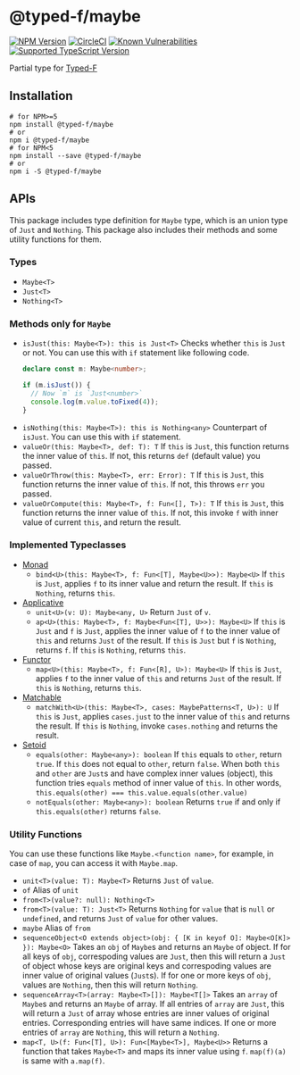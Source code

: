 # @typed-f/maybe

[![NPM Version](https://img.shields.io/npm/v/@typed-f/maybe/latest.svg?logo=npm&label=latest&colorB=blue)][maybe-npm] [![CircleCI](https://img.shields.io/circleci/project/github/RedSparr0w/node-csgo-parser/master.svg?logo=circleci)](https://circleci.com/gh/Ailrun/typed-f/tree/master) [![Known Vulnerabilities](https://snyk.io/test/github/Ailrun/typed-f/badge.svg?targetFile=packages%2Fmaybe%2Fpackage.json)](https://snyk.io/test/github/Ailrun/typed-f?targetFile=packages%2Fmaybe%2Fpackage.json)
[![Supported TypeScript Version](https://img.shields.io/badge/support-typescript%40%3E%3D3.0-007acc.svg)](https://www.typescriptlang.org/docs/handbook/release-notes/typescript-3-0.html)

Partial type for [Typed-F](repo-github)

## Installation

```shell
# for NPM>=5
npm install @typed-f/maybe
# or
npm i @typed-f/maybe
# for NPM<5
npm install --save @typed-f/maybe
# or
npm i -S @typed-f/maybe
```

## APIs

This package includes type definition for `Maybe` type, which is an union type of `Just` and `Nothing`.
This package also includes their methods and some utility functions for them.

### Types

- `Maybe<T>`
- `Just<T>`
- `Nothing<T>`

### Methods only for `Maybe`

- `isJust(this: Maybe<T>): this is Just<T>`
    Checks whether `this` is `Just` or not. You can use this with `if` statement like following code.
    ```typescript
    declare const m: Maybe<number>;
    
    if (m.isJust()) {
      // Now `m` is `Just<number>`
      console.log(m.value.toFixed(4));
    }
    ```
- `isNothing(this: Maybe<T>): this is Nothing<any>`
    Counterpart of `isJust`. You can use this with `if` statement.
- `valueOr(this: Maybe<T>, def: T): T`
    If `this` is `Just`, this function returns the inner value of `this`.
    If not, this returns `def` (default value) you passed.
- `valueOrThrow(this: Maybe<T>, err: Error): T`
    If `this` is `Just`, this function returns the inner value of `this`.
    If not, this throws `err` you passed.
- `valueOrCompute(this: Maybe<T>, f: Fun<[], T>): T`
    If `this` is `Just`, this function returns the inner value of `this`.
    If not, this invoke `f` with inner value of current `this`, and return the result.

### Implemented Typeclasses

- [Monad][monad-github]
    - `bind<U>(this: Maybe<T>, f: Fun<[T], Maybe<U>>): Maybe<U>`
        If `this` is `Just`, applies `f` to its inner value and return the result.
        If `this` is `Nothing`, returns `this`.
- [Applicative][applicative-github]
    - `unit<U>(v: U): Maybe<any, U>`
        Return `Just` of `v`.
    - `ap<U>(this: Maybe<T>, f: Maybe<Fun<[T], U>>): Maybe<U>`
        If `this` is `Just` and `f` is `Just`, applies the inner value of `f` to the inner value of `this` and returns `Just` of the result.
        If `this` is `Just` but `f` is `Nothing`, returns `f`.
        If `this` is `Nothing`, returns `this`.
- [Functor][functor-github]
    - `map<U>(this: Maybe<T>, f: Fun<[R], U>): Maybe<U>`
        If `this` is `Just`, applies `f` to the inner value of `this` and returns `Just` of the result.
        If `this` is `Nothing`, returns `this`.
- [Matchable][matchable-github]
    - `matchWith<U>(this: Maybe<T>, cases: MaybePatterns<T, U>): U`
        If `this` is `Just`, applies `cases.just` to the inner value of `this` and returns the result.
        If `this` is `Nothing`, invoke `cases.nothing` and returns the result.
- [Setoid][setoid-github]
    - `equals(other: Maybe<any>): boolean`
        If `this` equals to `other`, return `true`.
        If `this` does not equal to `other`, return `false`.
        When both `this` and `other` are `Just`s and have complex inner values (object), this function tries `equals` method of inner value of `this`. In other words, `this.equals(other) === this.value.equals(other.value)`
    - `notEquals(other: Maybe<any>): boolean`
        Returns `true` if and only if `this.equals(other)` returns `false`.
        
### Utility Functions

You can use these functions like `Maybe.<function name>`, for example, in case of `map`, you can access it with `Maybe.map`.

- `unit<T>(value: T): Maybe<T>`
    Returns `Just` of `value`.
- `of`
    Alias of `unit`
- `from<T>(value?: null): Nothing<T>`
- `from<T>(value: T): Just<T>`
    Returns `Nothing` for `value` that is `null` or `undefined`, and returns `Just` of `value` for other values.
- `maybe`
    Alias of `from`
- `sequenceObject<O extends object>(obj: { [K in keyof O]: Maybe<O[K]> }): Maybe<O>`
    Takes an `obj` of `Maybe`s and returns an `Maybe` of object.
    If for all keys of `obj`, correspoding values are `Just`, then this will return a `Just` of object whose keys are original keys and correspoding values are inner value of original values (`Just`s).
    If for one or more keys of `obj`, values are `Nothing`, then this will return `Nothing`.
- `sequenceArray<T>(array: Maybe<T>[]): Maybe<T[]>`
    Takes an `array` of `Maybe`s and returns an `Maybe` of array.
    If all entries of `array` are `Just`, this will return a `Just` of array whose entries are inner values of original entries. Corresponding entries will have same indices.
    If one or more entries of `array` are `Nothing`, this will return a `Nothing`.
- `map<T, U>(f: Fun<[T], U>): Fun<[Maybe<T>], Maybe<U>>`
    Returns a function that takes `Maybe<T>` and maps its inner value using `f`.
    `map(f)(a)` is same with `a.map(f)`.

[repo-github]: https://github.com/Ailrun/typed-f
[releases-github]: https://github.com/Ailrun/typed-f/releases

[applicative-github]: https://github.com/Ailrun/typed-f/tree/master/packages/applicative
[either-github]: https://github.com/Ailrun/typed-f/tree/master/packages/either
[function-github]: https://github.com/Ailrun/typed-f/tree/master/packages/function
[functor-github]: https://github.com/Ailrun/typed-f/tree/master/packages/functor
[lens-github]: https://github.com/Ailrun/typed-f/tree/master/packages/lens
[matchable-github]: https://github.com/Ailrun/typed-f/tree/master/packages/matchable
[maybe-github]: https://github.com/Ailrun/typed-f/tree/master/packages/maybe
[monad-github]: https://github.com/Ailrun/typed-f/tree/master/packages/monad
[setoid-github]: https://github.com/Ailrun/typed-f/tree/master/packages/setoid
[tagged-github]: https://github.com/Ailrun/typed-f/tree/master/packages/tagged

[applicative-npm]: https://www.npmjs.com/package/@typed-f/applicative
[either-npm]: https://www.npmjs.com/package/@typed-f/either
[function-npm]: https://www.npmjs.com/package/@typed-f/function
[functor-npm]: https://www.npmjs.com/package/@typed-f/functor
[lens-npm]: https://www.npmjs.com/package/@typed-f/lens
[matchable-npm]: https://www.npmjs.com/package/@typed-f/matchable
[maybe-npm]: https://www.npmjs.com/package/@typed-f/maybe
[monad-npm]: https://www.npmjs.com/package/@typed-f/monad
[setoid-npm]: https://www.npmjs.com/package/@typed-f/setoid
[tagged-npm]: https://www.npmjs.com/package/@typed-f/tagged

